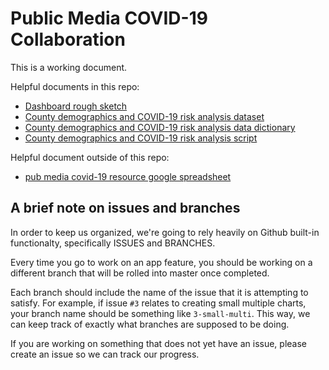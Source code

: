 # Public Media COVID-19 Collaboration

This is a working document.

Helpful documents in this repo:

- [Dashboard rough sketch](graphics/20200318_covid_roughsketch.jpg)
- [County demographics and COVID-19 risk analysis dataset](data/national-cnty-covid19-risk-analysis.csv)
- [County demographics and COVID-19 risk analysis data dictionary](data/data-dictionary.txt)
- [County demographics and COVID-19 risk analysis script](code/create-cnty-demo-disease.ipynb)

Helpful document outside of this repo:

- [pub media covid-19 resource google spreadsheet](https://docs.google.com/spreadsheets/d/1D8J2RDJSsjT256wzW354ginpd6_Q9mzDv9CuHq6Eqg4/edit?usp=sharing)

## A brief note on issues and branches

In order to keep us organized, we're going to rely heavily on Github built-in functionalty, specifically ISSUES and BRANCHES. 

Every time you go to work on an app feature, you should be working on a different branch that will be rolled into master once completed. 

Each branch should include the name of the issue that it is attempting to satisfy. For example, if issue `#3` relates to creating small multiple charts, your branch name should be something like `3-small-multi`. This way, we can keep track of exactly what branches are supposed to be doing.

If you are working on something that does not yet have an issue, please create an issue so we can track our progress.